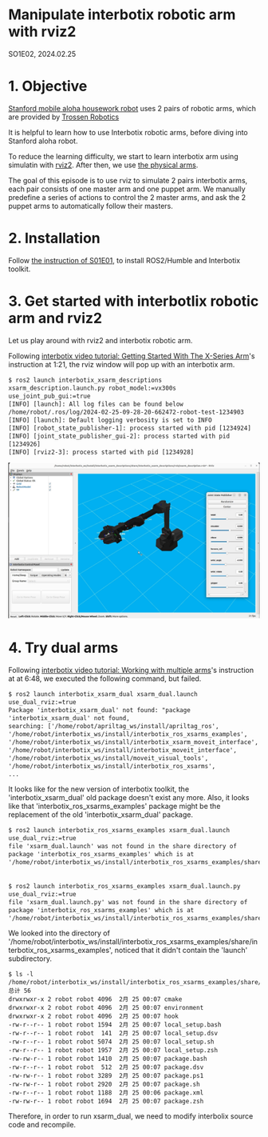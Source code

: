# Manipulate interbotix robotic arm with rviz2
SO1E02, 2024.02.25

# 1. Objective

[Stanford mobile aloha housework robot](https://github.com/MarkFzp/mobile-aloha?tab=readme-ov-file#software-selection----os) uses 2 pairs of robotic arms, which are provided by [Trossen Robotics](https://docs.trossenrobotics.com/interbotix_xsarms_docs/)

It is helpful to learn how to use Interbotix robotic arms, before diving into Stanford aloha robot.

To reduce the learning difficulty, we start to learn interbotix arm using simulatin with [rviz2](https://github.com/ros2/rviz). After then, we use [the physical arms](https://docs.trossenrobotics.com/interbotix_xsarms_docs/).  

The goal of this episode is to use rviz to simulate 2 pairs interbotix arms, each pair consists of one master arm and one puppet arm. We manually predefine a series of actions to control the 2 master arms, and ask the 2 puppet arms to automatically follow their masters. 


# 2. Installation

Follow [the instruction of S01E01](https://github.com/housework-robot/main/blob/main/S01_anatomy_of_stanford_aloha/S01E01_migration.md), to install ROS2/Humble and Interbotix toolkit. 


# 3. Get started with interbotlix robotic arm and rviz2

Let us play around with rviz2 and interbotix robotic arm. 

Following [interbotix video tutorial: Getting Started With The X-Series Arm](https://www.youtube.com/watch?v=5tH0fmUuCuE&list=PL8X3t2QTE54sMTCF59t0pTFXgAmdf0Y9t&index=5)'s instruction at 1:21, the rviz window will pop up with an interbotix arm. 

~~~
$ ros2 launch interbotix_xsarm_descriptions xsarm_description.launch.py robot_model:=vx300s use_joint_pub_gui:=true
[INFO] [launch]: All log files can be found below /home/robot/.ros/log/2024-02-25-09-28-20-662472-robot-test-1234903
[INFO] [launch]: Default logging verbosity is set to INFO
[INFO] [robot_state_publisher-1]: process started with pid [1234924]
[INFO] [joint_state_publisher_gui-2]: process started with pid [1234926]
[INFO] [rviz2-3]: process started with pid [1234928]
~~~

![xsarm_description with rviz](./image/xsarm_description.jpeg)


# 4. Try dual arms


Following [interbotix video tutorial: Working with multiple arms](https://www.youtube.com/watch?v=DnjbNXxBE_8&list=PL8X3t2QTE54sMTCF59t0pTFXgAmdf0Y9t&index=10)'s instruction at at 6:48, we executed the following command, but failed. 

~~~
$ ros2 launch interbotix_xsarm_dual xsarm_dual.launch use_dual_rviz:=true
Package 'interbotix_xsarm_dual' not found: "package 'interbotix_xsarm_dual' not found, 
searching: ['/home/robot/apriltag_ws/install/apriltag_ros', 
'/home/robot/interbotix_ws/install/interbotix_ros_xsarms_examples', 
'/home/robot/interbotix_ws/install/interbotix_xsarm_moveit_interface', 
'/home/robot/interbotix_ws/install/interbotix_moveit_interface', 
'/home/robot/interbotix_ws/install/moveit_visual_tools', 
'/home/robot/interbotix_ws/install/interbotix_ros_xsarms', 
...
~~~

It looks like for the new version of interbotix toolkit, the 'interbotix_xsarm_dual' old package doesn't exist any more. Also, it looks like that 'interbotix_ros_xsarms_examples' package might be the replacement of the old 'interbotix_xsarm_dual' package. 

~~~
$ ros2 launch interbotix_ros_xsarms_examples xsarm_dual.launch use_dual_rviz:=true
file 'xsarm_dual.launch' was not found in the share directory of package 'interbotix_ros_xsarms_examples' which is at '/home/robot/interbotix_ws/install/interbotix_ros_xsarms_examples/share/interbotix_ros_xsarms_examples'


$ ros2 launch interbotix_ros_xsarms_examples xsarm_dual.launch.py use_dual_rviz:=true
file 'xsarm_dual.launch.py' was not found in the share directory of package 'interbotix_ros_xsarms_examples' which is at '/home/robot/interbotix_ws/install/interbotix_ros_xsarms_examples/share/interbotix_ros_xsarms_examples'
~~~

We looked into the directory of '/home/robot/interbotix_ws/install/interbotix_ros_xsarms_examples/share/interbotix_ros_xsarms_examples', noticed that it didn't contain the 'launch' subdirectory. 

~~~
$ ls -l /home/robot/interbotix_ws/install/interbotix_ros_xsarms_examples/share/interbotix_ros_xsarms_examples
总计 56
drwxrwxr-x 2 robot robot 4096  2月 25 00:07 cmake
drwxrwxr-x 2 robot robot 4096  2月 25 00:07 environment
drwxrwxr-x 2 robot robot 4096  2月 25 00:07 hook
-rw-r--r-- 1 robot robot 1594  2月 25 00:07 local_setup.bash
-rw-r--r-- 1 robot robot  141  2月 25 00:07 local_setup.dsv
-rw-r--r-- 1 robot robot 5074  2月 25 00:07 local_setup.sh
-rw-r--r-- 1 robot robot 1957  2月 25 00:07 local_setup.zsh
-rw-rw-r-- 1 robot robot 1410  2月 25 00:07 package.bash
-rw-r--r-- 1 robot robot  512  2月 25 00:07 package.dsv
-rw-rw-r-- 1 robot robot 3289  2月 25 00:07 package.ps1
-rw-rw-r-- 1 robot robot 2920  2月 25 00:07 package.sh
-rw-r--r-- 1 robot robot 1188  2月 25 00:06 package.xml
-rw-rw-r-- 1 robot robot 1694  2月 25 00:07 package.zsh
~~~

Therefore, in order to run xsarm_dual, we need to modify interbolix source code and recompile. 

